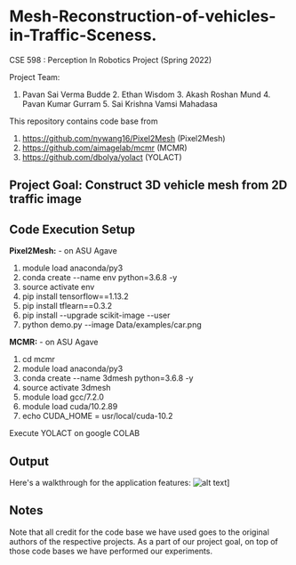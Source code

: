 # Mesh-Reconstruction-of-vehicles-in-Traffic-Sceness.

CSE 598 : Perception In Robotics Project (Spring 2022)

Project Team: 
 1. Pavan Sai Verma Budde 2. Ethan Wisdom 3. Akash Roshan Mund 4. Pavan Kumar Gurram  5. Sai Krishna Vamsi Mahadasa

This repository contains code base from 
 1. https://github.com/nywang16/Pixel2Mesh (Pixel2Mesh)
 2. https://github.com/aimagelab/mcmr (MCMR)
 3. https://github.com/dbolya/yolact (YOLACT)
 
## Project Goal: Construct 3D vehicle mesh from 2D traffic image

## Code Execution Setup
**Pixel2Mesh:** - on ASU Agave
1. module load anaconda/py3
2. conda create --name env python=3.6.8 -y 
3. source activate env
4. pip install tensorflow==1.13.2
5. pip install tflearn==0.3.2
6. pip install --upgrade scikit-image --user
7. python demo.py --image Data/examples/car.png

**MCMR:** - on ASU Agave
1. cd mcmr
2. module load anaconda/py3
3. conda create --name 3dmesh python=3.6.8 -y 
4. source activate 3dmesh
5. module load gcc/7.2.0
6. module load cuda/10.2.89
7. echo CUDA_HOME = usr/local/cuda-10.2

Execute YOLACT on google COLAB

## Output

Here's a walkthrough for the application features:
![alt text](https://github.com/Akash1Asu/DictionaryAppAkash/blob/master/DictionaryAppScreenshot.jpg)]

## Notes

Note that all credit for the code base we have used goes to the original authors of the respective projects. As a part of our project goal, on top of those code bases we have performed our experiments.

 

